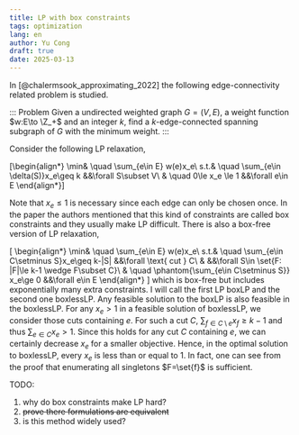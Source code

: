 ```yaml
---
title: LP with box constraints
tags: optimization
lang: en
author: Yu Cong
draft: true
date: 2025-03-13
---
```


In [@chalermsook_approximating_2022] the following edge-connectivity related problem is studied.

::: Problem
Given a undirected weighted graph $G=(V,E)$, a weight function $w:E\to \Z_+$ and an integer $k$, find a $k$-edge-connected spanning subgraph of $G$ with the minimum weight. 
:::

Consider the following LP relaxation,

\[\begin{align*}
    \min& \quad \sum_{e\in E} w(e)x_e\\
    s.t.& \quad \sum_{e\in \delta(S)}x_e\geq k  &&\forall S\subset V\\
        & \quad 0\le x_e \le 1  &&\forall e\in E
\end{align*}\]

Note that $x_e\le 1$ is necessary since each edge can only be chosen once. In the paper the authors mentioned that this kind of constraints are called box constraints and they usually make LP difficult. There is also a box-free version of LP relaxation,

\[
\begin{align*}
    \min& \quad \sum_{e\in E} w(e)x_e\\
    s.t.& \quad \sum_{e\in C\setminus S}x_e\geq k-|S|  &&\forall \text{ cut } C\\
    & &&\forall S\in \set{F: |F|\le k-1 \wedge  F\subset C}\\
        & \quad \phantom{\sum_{e\in C\setminus S}}  x_e\ge 0  &&\forall e\in E
\end{align*}
\]
which is box-free but includes exponentially many extra constraints. I will call the first LP boxLP and the second one boxlessLP. Any feasible solution to the boxLP is also feasible in the boxlessLP. For any $x_e>1$ in a feasible solution of boxlessLP, we consider those cuts containing $e$. For such a cut $C$, $\sum_{f\in C\setminus e} x_f\geq k-1$ and thus $\sum_{e\in C} x_e>1$. Since this holds for any cut $C$ containing $e$, we can certainly decrease $x_e$ for a smaller objective. Hence, in the optimal solution to boxlessLP, every $x_e$ is less than or equal to 1. In fact, one can see from the proof that enumerating all singletons $F=\set{f}$ is sufficient.

TODO:

1. why do box constraints make LP hard?
2. ~~prove there formulations are equivalent~~
3. is this method widely used?